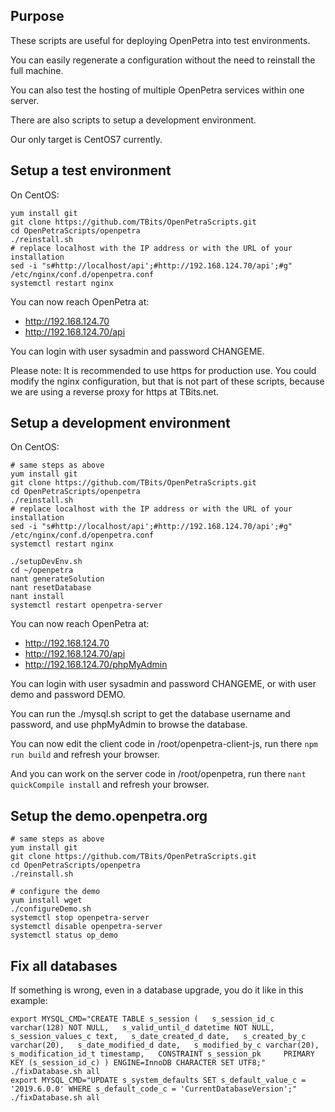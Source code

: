 Purpose
-------

These scripts are useful for deploying OpenPetra into test environments.

You can easily regenerate a configuration without the need to reinstall the full machine.

You can also test the hosting of multiple OpenPetra services within one server.

There are also scripts to setup a development environment.

Our only target is CentOS7 currently.

Setup a test environment
------------------------

On CentOS:

    yum install git
    git clone https://github.com/TBits/OpenPetraScripts.git
    cd OpenPetraScripts/openpetra
    ./reinstall.sh
    # replace localhost with the IP address or with the URL of your installation
    sed -i "s#http://localhost/api';#http://192.168.124.70/api';#g" /etc/nginx/conf.d/openpetra.conf
    systemctl restart nginx

You can now reach OpenPetra at:

* http://192.168.124.70
* http://192.168.124.70/api

You can login with user sysadmin and password CHANGEME.

Please note: It is recommended to use https for production use. You could modify the nginx configuration, but that is not part of these scripts, because we are using a reverse proxy for https at TBits.net.

Setup a development environment
-------------------------------

On CentOS:
 
    # same steps as above
    yum install git
    git clone https://github.com/TBits/OpenPetraScripts.git
    cd OpenPetraScripts/openpetra
    ./reinstall.sh
    # replace localhost with the IP address or with the URL of your installation
    sed -i "s#http://localhost/api';#http://192.168.124.70/api';#g" /etc/nginx/conf.d/openpetra.conf
    systemctl restart nginx

    ./setupDevEnv.sh
    cd ~/openpetra
    nant generateSolution
    nant resetDatabase
    nant install
    systemctl restart openpetra-server

You can now reach OpenPetra at:

* http://192.168.124.70
* http://192.168.124.70/api
* http://192.168.124.70/phpMyAdmin

You can login with user sysadmin and password CHANGEME, or with user demo and password DEMO.

You can run the ./mysql.sh script to get the database username and password, and use phpMyAdmin to browse the database.

You can now edit the client code in /root/openpetra-client-js, run there `npm run build` and refresh your browser.

And you can work on the server code in /root/openpetra, run there `nant quickCompile install` and refresh your browser.

Setup the demo.openpetra.org
----------------------------

    # same steps as above
    yum install git
    git clone https://github.com/TBits/OpenPetraScripts.git
    cd OpenPetraScripts/openpetra
    ./reinstall.sh

    # configure the demo
    yum install wget
    ./configureDemo.sh
    systemctl stop openpetra-server
    systemctl disable openpetra-server
    systemctl status op_demo

Fix all databases
-----------------

If something is wrong, even in a database upgrade, you do it like in this example:

    export MYSQL_CMD="CREATE TABLE s_session (   s_session_id_c varchar(128) NOT NULL,   s_valid_until_d datetime NOT NULL,   s_session_values_c text,   s_date_created_d date,   s_created_by_c varchar(20),   s_date_modified_d date,   s_modified_by_c varchar(20),   s_modification_id_t timestamp,   CONSTRAINT s_session_pk     PRIMARY KEY (s_session_id_c) ) ENGINE=InnoDB CHARACTER SET UTF8;"
    ./fixDatabase.sh all
    export MYSQL_CMD="UPDATE s_system_defaults SET s_default_value_c = '2019.6.0.0' WHERE s_default_code_c = 'CurrentDatabaseVersion';"
    ./fixDatabase.sh all
